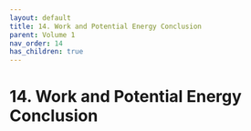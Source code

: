```yaml
---
layout: default
title: 14. Work and Potential Energy Conclusion
parent: Volume 1
nav_order: 14
has_children: true
---
```

# 14. Work and Potential Energy Conclusion

